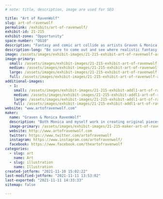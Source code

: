 ```yaml
---
# note: title, description, image are used for SEO

title: "Art of RavenWolf"
slug: art-of-ravenwolf
permalink: /exhibits/art-of-ravenwolf/
exhibit-id: 21-215
exhibit-zone: "Opportunity"
space-number: "OG10"
description: "Fantasy and comic art collide as artists Graven & Monica RavenWolf show you their imagination."
description-long: "Be sure to come out and see where realistic fantasy and comic art collide as artists Graven & Monica RavenWolf show you their imagination. Watch the creation take fold in real-time as one specializes in creating on matte board with color pencils and acrylics while the other shows you how digital art and traditional can work together! This is an exhibit you won&#039;t want to miss."
image: /assets/images/exhibit-images/21-215-exhibit-art-of-ravenwolf-art-of-ravenwolf-maker-faire-large.jpg
image-primary: 
  small: /assets/images/exhibit-images/21-215-exhibit-art-of-ravenwolf-art-of-ravenwolf-maker-faire-small.jpg
  medium: /assets/images/exhibit-images/21-215-exhibit-art-of-ravenwolf-art-of-ravenwolf-maker-faire-medium.jpg
  large: /assets/images/exhibit-images/21-215-exhibit-art-of-ravenwolf-art-of-ravenwolf-maker-faire-large.jpg
  full: /assets/images/exhibit-images/21-215-exhibit-art-of-ravenwolf-art-of-ravenwolf-maker-faire-full.jpg
additional-images: 
  - 1:
    small: /assets/images/exhibit-images/21-215-exhibit-addl1-art-of-ravenwolf-art-of-ravenwolf-setup-small.jpg
    medium: /assets/images/exhibit-images/21-215-exhibit-addl1-art-of-ravenwolf-art-of-ravenwolf-setup-medium.jpg
    large: /assets/images/exhibit-images/21-215-exhibit-addl1-art-of-ravenwolf-art-of-ravenwolf-setup-large.jpg
    full: /assets/images/exhibit-images/21-215-exhibit-addl1-art-of-ravenwolf-art-of-ravenwolf-setup-full.jpg
website: "www.artofravenwolf.com"
maker: 
  name: "Graven & Monica RavenWolf"
  description: "Both Monica and myself work in creating original pieces of high-quality original art in a specialized fashion. Monica focuses on using color pencils/acrylic on color matte board to bring out the vibrant color theory in reverse for her detail portrait and hyperrealism. While I showcase how traditional comic style can be brought into a digital art medium. "
  image-primary: /assets/images/exhibit-images/21-215-maker-art-of-ravenwolf-art-of-ravenwolf-maker-faire-2021-medium.jpg
  website: http://www.artofravenwolf.com
  twitter: https://www.twitter.com/artofravenwolf
  instagram: https://www.instagram.com/artofravenwolf/
  facebook: https://www.facebook.com/theartofravenwolf
categories: 
  - slug: art
    name: Art
  - slug: illustration
    name: Illustration
created-jotform: "2021-11-10 15:02:22"
last-modified-jotform: "2021-11-11 13:53:02"
last-exported: "2021-11-11 14:33:33"
sitemap: false

---
```

